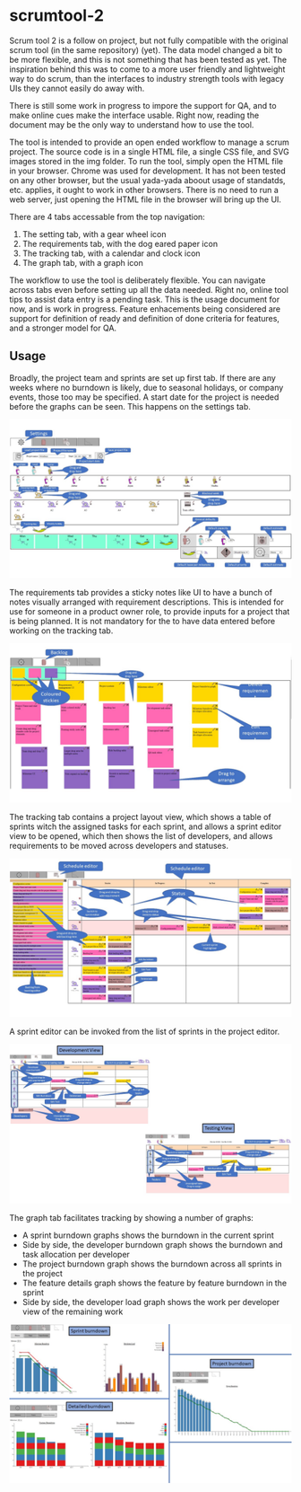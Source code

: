 # scrumtool-2

Scrum tool 2 is a follow on project, but not fully compatible with the original scrum tool (in the same repository) (yet). The data model changed a bit to be more flexible, and this is not something that has been tested as yet. The inspiration behind this was to come to a more user friendly and lightweight way to do scrum, than the interfaces to industry strength tools with legacy UIs they cannot easily do away with.

There is still some work in progress to impore the support for QA, and to make online cues make the interface usable. Right now, reading the document may be the only way to understand how to use the tool.

The tool is intended to provide an open ended workflow to manage a scrum project. The source code is in a single HTML file, a single CSS file, and SVG images stored in the img folder. To run the tool, simply open the HTML file in your browser. Chrome was used for development. It has not been tested on any other browser, but the usual yada-yada aboout usage of standatds, etc. applies, it ought to work in other browsers. There is no need to run a web server, just opening the HTML file in the browser will bring up the UI.

There are 4 tabs accessable from the top navigation:

1. The setting tab, with a gear wheel icon
2. The requirements tab, with the dog eared paper icon
3. The tracking tab, with a calendar and clock icon
4. The graph tab, with a graph icon

The workflow to use the tool is deliberately flexible. You can navigate across tabs even before setting up all the data needed. Right no, online tool tips to assist data entry is a pending task. This is the usage document for now, and is work in progress. Feature enhacements being considered are support for definition of ready and definition of done criteria for features, and a stronger model for QA.

## Usage
Broadly, the project team and sprints are set up first tab. If there are any weeks where no burndown is likely, due to seasonal holidays, or company events, those too may be specified. A start date for the project is needed before the graphs can be seen. This happens on the settings tab.

![Alt text](docs/setup.jpg?raw=true "Project setup")

The requirements tab provides a sticky notes like UI to have a bunch of notes visually arranged with requirement descriptions. This is intended for use for someone in a product owner role, to provide inputs for a project that is being planned. It is not mandatory for the to have data entered before working on the tracking tab.

![Alt text](docs/requirements.jpg?raw=true "Project setup")

The tracking tab contains a project layout view, which shows a table of sprints witch the assigned tasks for each sprint, and allows a sprint editor view to be opened, which then shows the list of developers, and allows requirements to be moved across developers and statuses.

![Alt text](docs/projecteditor.jpg?raw=true "Project setup")

A sprint editor can be invoked from the list of sprints in the project editor.

![Alt text](docs/sprinteditor.jpg?raw=true "Project setup")

The graph tab facilitates tracking by showing a number of graphs:
* A sprint burndown graphs shows the burndown in the current sprint
* Side by side, the developer burndown graph shows the burndown and task allocation per developer
* The project burndown graph shows the burndown across all sprints in the project
* The feature details graph shows the feature by feature burndown in the sprint
* Side by side, the developer load graph shows the work per developer view of the remaining work

![Alt text](docs/graphs.jpg?raw=true "Project setup")
